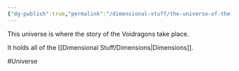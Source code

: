 ```yaml
---
{"dg-publish":true,"permalink":"/dimensional-stuff/the-universe-of-the-voidragons/"}
---
```


This universe is where the story of the Voidragons take place.

It holds all of the [[Dimensional Stuff/Dimensions\|Dimensions]].

#Universe